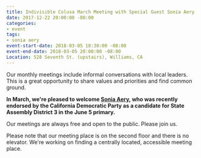 ```yaml
---
title: Indivisible Colusa March Meeting with Special Guest Sonia Aery
date: 2017-12-22 20:00:00 -08:00
categories:
- event
tags:
- sonia aery
event-start-date: 2018-03-05 18:30:00 -08:00
event-end-date: 2018-03-05 20:00:00 -08:00
Location: 528 Seventh St. (upstairs), Williams, CA
---
```


Our monthly meetings include informal conversations with local leaders. This is a great opportunity to share values and priorities and find common ground. 

**In March, we're pleased to welcome [Sonia Aery](http://www.soniaforassembly.com/), who was recently endorsed by the California Democratic Party as a candidate for State Assembly District 3 in the June 5 primary.**

Our meetings are always free and open to the public. Please join us.

Please note that our meeting place is on the second floor and there is no elevator. We're working on finding a centrally located, accessible meeting place.
